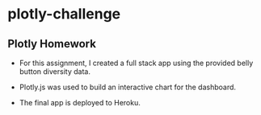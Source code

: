 # plotly-challenge


## Plotly Homework

- For this assignment, I created a full stack app using the provided belly button diversity data.

- Plotly.js was used to build an interactive chart for the dashboard.

- The final app is deployed to Heroku. 
